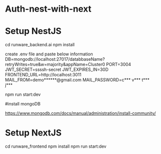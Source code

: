 # Auth-nest-with-next


# Setup NestJS

cd runware_backend.ai
npm install

create .env  file and paste below information 
DB=mongodb://localhost:27017/databbaseName?retryWrites=true&w=majority&appName=Cluster0
PORT=3004
JWT_SECRET=ssssh-secret
JWT_EXPIRES_IN=30D
FRONTEND_URL=http://localhost:3011
MAIL_FROM=demo******@gmail.com
MAIL_PASSWORD=c*** v*** t*** j***

npm run start:dev


#install mongoDB

https://www.mongodb.com/docs/manual/administration/install-community/



# Setup NextJS
cd runware_frontend
npm install
npm run start:dev






